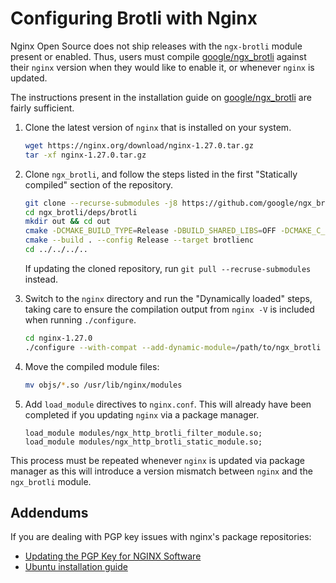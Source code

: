# Configuring Brotli with Nginx

Nginx Open Source does not ship releases with the `ngx-brotli` module present or enabled.
Thus, users must compile [google/ngx_brotli][1] against their `nginx` version when they would like to enable it, or whenever `nginx` is updated.

The instructions present in the installation guide on [google/ngx_brotli][2] are fairly sufficient.

1. Clone the latest version of `nginx` that is installed on your system.

    ```bash
    wget https://nginx.org/download/nginx-1.27.0.tar.gz
    tar -xf nginx-1.27.0.tar.gz
    ```

2. Clone `ngx_brotli`, and follow the steps listed in the first "Statically compiled" section of the repository.

    ```bash
    git clone --recurse-submodules -j8 https://github.com/google/ngx_brotli
    cd ngx_brotli/deps/brotli
    mkdir out && cd out
    cmake -DCMAKE_BUILD_TYPE=Release -DBUILD_SHARED_LIBS=OFF -DCMAKE_C_FLAGS="-Ofast -m64 -march=native -mtune=native -flto -funroll-loops -ffunction-sections -fdata-sections -Wl,--gc-sections" -DCMAKE_CXX_FLAGS="-Ofast -m64 -march=native -mtune=native -flto -funroll-loops -ffunction-sections -fdata-sections -Wl,--gc-sections" -DCMAKE_INSTALL_PREFIX=./installed ..
    cmake --build . --config Release --target brotlienc
    cd ../../../..
    ```

    If updating the cloned repository, run `git pull --recruse-submodules` instead.

3. Switch to the `nginx` directory and run the "Dynamically loaded" steps, taking care to ensure the compilation output from `nginx -V` is included when running `./configure`.

    ```bash
    cd nginx-1.27.0
    ./configure --with-compat --add-dynamic-module=/path/to/ngx_brotli
    ```

4. Move the compiled module files:

    ```bash
    mv objs/*.so /usr/lib/nginx/modules
    ```

5. Add `load_module` directives to `nginx.conf`.
This will already have been completed if you updating `nginx` via a package manager.

    ```nginx
    load_module modules/ngx_http_brotli_filter_module.so;
    load_module modules/ngx_http_brotli_static_module.so;
    ```

This process must be repeated whenever `nginx` is updated via package manager as this will introduce a version mismatch between `nginx` and the `ngx_brotli` module.

## Addendums

If you are dealing with PGP key issues with nginx's package repositories:

* [Updating the PGP Key for NGINX Software][3]
* [Ubuntu installation guide][4]

[1]: https://github.com/google/ngx_brotli
[2]: https://github.com/google/ngx_brotli?tab=readme-ov-file#installation
[3]: https://blog.nginx.org/blog/updating-pgp-key-for-nginx-software
[4]: https://nginx.org/en/linux_packages.html#Ubuntu
